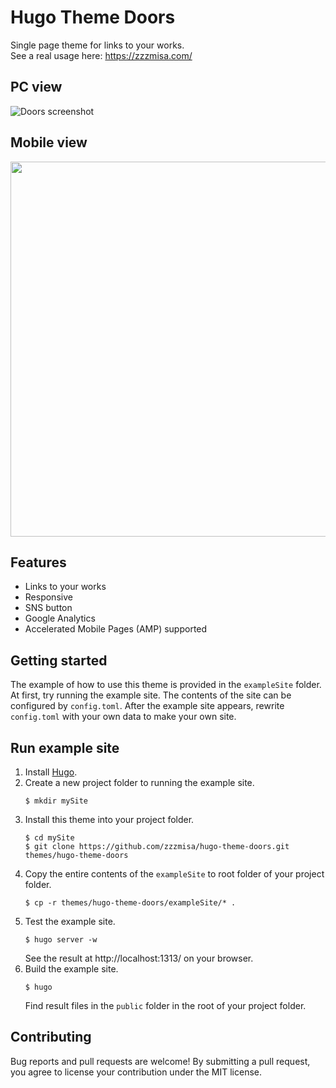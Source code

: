 # Hugo Theme Doors
Single page theme for links to your works.  
See a real usage here: https://zzzmisa.com/

## PC view
![Doors screenshot](https://github.com/zzzmisa/hugo-theme-doors/blob/master/images/screenshot.png?raw=true)

## Mobile view
<img src="https://github.com/zzzmisa/hugo-theme-doors/blob/master/images/screenshot_mb.png?raw=true" height="600">

## Features
* Links to your works
* Responsive
* SNS button
* Google Analytics
* Accelerated Mobile Pages (AMP) supported

## Getting started
The example of how to use this theme is provided in the `exampleSite` folder. At first, try running the example site. The contents of the site can be configured by `config.toml`. After the example site appears, rewrite `config.toml` with your own data to make your own site.

## Run example site
1. Install [Hugo](https://gohugo.io/).
2. Create a new project folder to running the example site.
    ```
    $ mkdir mySite
    ```
3. Install this theme into your project folder.
    ```
    $ cd mySite
    $ git clone https://github.com/zzzmisa/hugo-theme-doors.git themes/hugo-theme-doors
    ```
4. Copy the entire contents of the `exampleSite` to root folder of your project folder.
    ```
    $ cp -r themes/hugo-theme-doors/exampleSite/* .
    ```
5. Test the example site. 
    ```
    $ hugo server -w
    ```
    See the result at http://localhost:1313/ on your browser.
6. Build the example site. 
    ```
    $ hugo
    ```
    Find result files in the `public` folder in the root of your project folder.
    
## Contributing
Bug reports and pull requests are welcome! By submitting a pull request, you agree to license your contribution under the MIT license.
